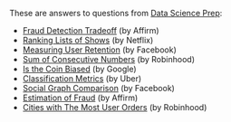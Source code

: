 These are answers to questions from [Data Science Prep](https://datascienceprep.com/dashboard):

* [Fraud Detection Tradeoff](https://github.com/khanhnamle1994/cracking-the-data-science-interview/blob/master/Question-Bank/Data-Science-Prep/Fraud-Detection-Tradeoffs.md) (by Affirm)
* [Ranking Lists of Shows](https://github.com/khanhnamle1994/cracking-the-data-science-interview/blob/master/Question-Bank/Data-Science-Prep/Ranking-Lists-Of-Shows.md) (by Netflix)
* [Measuring User Retention](https://github.com/khanhnamle1994/cracking-the-data-science-interview/blob/master/Question-Bank/Data-Science-Prep/Measuring-User-Retention.md) (by Facebook)
* [Sum of Consecutive Numbers](https://github.com/khanhnamle1994/cracking-the-data-science-interview/blob/master/Question-Bank/Data-Science-Prep/Sum-of-Consecutive-Numbers.md) (by Robinhood)
* [Is the Coin Biased](https://github.com/khanhnamle1994/cracking-the-data-science-interview/blob/master/Question-Bank/Data-Science-Prep/Is-The-Coin-Biased.md) (by Google)
* [Classification Metrics](https://github.com/khanhnamle1994/cracking-the-data-science-interview/blob/master/Question-Bank/Data-Science-Prep/Classification-Metrics.md) (by Uber)
* [Social Graph Comparison](https://github.com/khanhnamle1994/cracking-the-data-science-interview/blob/master/Question-Bank/Data-Science-Prep/Social-Graph-Comparison.md) (by Facebook)
* [Estimation of Fraud](https://github.com/khanhnamle1994/cracking-the-data-science-interview/blob/master/Question-Bank/Data-Science-Prep/Estimation-of-Fraud.md) (by Affirm)
* [Cities with The Most User Orders](https://github.com/khanhnamle1994/cracking-the-data-science-interview/blob/master/Question-Bank/Data-Science-Prep/Cities-with-Most-User-Orders.md) (by Robinhood)
